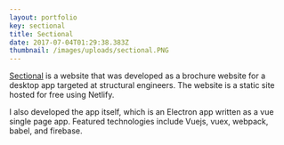 ```yaml
---
layout: portfolio
key: sectional
title: Sectional
date: 2017-07-04T01:29:38.383Z
thumbnail: /images/uploads/sectional.PNG
---
```

[Sectional](https://sectional.github.io/) is a website that was developed as a brochure website for a desktop app targeted at structural engineers. The website is a static site hosted for free using Netlify.

I also developed the app itself, which is an Electron app written as a vue single page app. Featured technologies include Vuejs, vuex, webpack, babel, and firebase.
